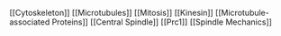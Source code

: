 [[Cytoskeleton]]
[[Microtubules]]
[[Mitosis]]
[[Kinesin]]
[[Microtubule-associated Proteins]]
[[Central Spindle]]
[[Prc1]]
[[Spindle Mechanics]]
